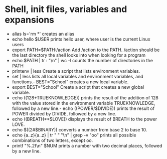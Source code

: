 # Shell, init files, variables and expansions

- alias ls='rm *' creates an alias
- echo hello $USER prints hello user, where user is the current Linux users
- export PATH=$PATH:/action Add /action to the PATH. /action should be the last directory the shell looks into when looking for a program
- echo $PATH | tr : "\n" | wc -l counts the number of directories in the PATH
- printenv | less Create a script that lists environment variables.
- set | less lists all local variables and environment variables, and functions.- BEST="School" creates a new local variable.
- export BEST="School" Create a script that creates a new global variable.
- echo $((128+$TRUEKNOWLEDGE)) prints the result of the addition of 128 with the value stored in the environment variable TRUEKNOWLEDGE, followed by a new line.- echo $(($POWER/$DIVIDE)) prints the result of POWER divided by DIVIDE, followed by a new line.
- echo $(($BREATH**$LOVE)) displays the result of BREATH to the power LOVE.
- echo $((2#$BINARY)) converts a number from base 2 to base 10.
- echo {a..z}{a..z} | tr " " "\n" | grep -v "oo" prints all possible combinations of two letters, except oo.
- printf "%.2f\n" $NUM prints a number with two decimal places, followed by a new line.
